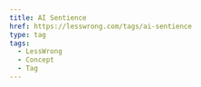 ```yaml
---
title: AI Sentience
href: https://lesswrong.com/tags/ai-sentience
type: tag
tags:
  - LessWrong
  - Concept
  - Tag
---
```



